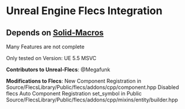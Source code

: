 # Unreal Engine Flecs Integration

## Depends on [Solid-Macros](https://github.com/Reddy-dev/Solid-Macros)

Many Features are not complete

Only tested on Version: UE 5.5 MSVC

**Contributors to Unreal-Flecs**:
@Megafunk

**Modifications to Flecs**:
  New Component Registration in Source/FlecsLibrary/Public/flecs/addons/cpp/component.hpp
  Disabled flecs Auto Component Registration
  set_symbol in Public Source/FlecsLibrary/Public/flecs/addons/cpp/mixins/entity/builder.hpp

